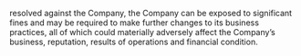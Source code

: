 resolved against the Company, the Company can be exposed to significant fines and may be required to make further changes
to its business practices, all of which could materially adversely affect the Company’s business, reputation, results of operations
and financial condition.